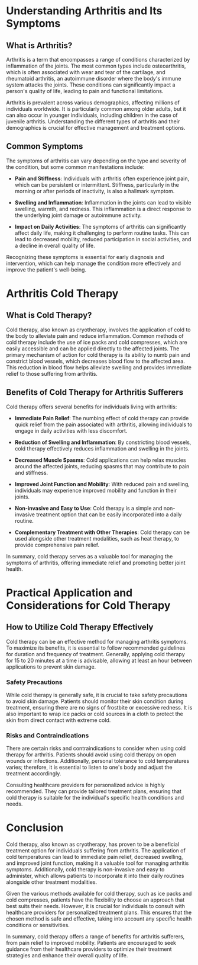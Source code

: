 # Understanding Arthritis and Its Symptoms

## What is Arthritis?
Arthritis is a term that encompasses a range of conditions characterized by inflammation of the joints. The most common types include osteoarthritis, which is often associated with wear and tear of the cartilage, and rheumatoid arthritis, an autoimmune disorder where the body's immune system attacks the joints. These conditions can significantly impact a person's quality of life, leading to pain and functional limitations.

Arthritis is prevalent across various demographics, affecting millions of individuals worldwide. It is particularly common among older adults, but it can also occur in younger individuals, including children in the case of juvenile arthritis. Understanding the different types of arthritis and their demographics is crucial for effective management and treatment options.

## Common Symptoms
The symptoms of arthritis can vary depending on the type and severity of the condition, but some common manifestations include:

- **Pain and Stiffness**: Individuals with arthritis often experience joint pain, which can be persistent or intermittent. Stiffness, particularly in the morning or after periods of inactivity, is also a hallmark symptom.

- **Swelling and Inflammation**: Inflammation in the joints can lead to visible swelling, warmth, and redness. This inflammation is a direct response to the underlying joint damage or autoimmune activity.

- **Impact on Daily Activities**: The symptoms of arthritis can significantly affect daily life, making it challenging to perform routine tasks. This can lead to decreased mobility, reduced participation in social activities, and a decline in overall quality of life.

Recognizing these symptoms is essential for early diagnosis and intervention, which can help manage the condition more effectively and improve the patient's well-being.

# Arthritis Cold Therapy

## What is Cold Therapy?
Cold therapy, also known as cryotherapy, involves the application of cold to the body to alleviate pain and reduce inflammation. Common methods of cold therapy include the use of ice packs and cold compresses, which are easily accessible and can be applied directly to the affected joints. The primary mechanism of action for cold therapy is its ability to numb pain and constrict blood vessels, which decreases blood flow to the affected area. This reduction in blood flow helps alleviate swelling and provides immediate relief to those suffering from arthritis.

## Benefits of Cold Therapy for Arthritis Sufferers
Cold therapy offers several benefits for individuals living with arthritis:

- **Immediate Pain Relief**: The numbing effect of cold therapy can provide quick relief from the pain associated with arthritis, allowing individuals to engage in daily activities with less discomfort.

- **Reduction of Swelling and Inflammation**: By constricting blood vessels, cold therapy effectively reduces inflammation and swelling in the joints.

- **Decreased Muscle Spasms**: Cold applications can help relax muscles around the affected joints, reducing spasms that may contribute to pain and stiffness.

- **Improved Joint Function and Mobility**: With reduced pain and swelling, individuals may experience improved mobility and function in their joints.

- **Non-invasive and Easy to Use**: Cold therapy is a simple and non-invasive treatment option that can be easily incorporated into a daily routine.

- **Complementary Treatment with Other Therapies**: Cold therapy can be used alongside other treatment modalities, such as heat therapy, to provide comprehensive pain relief.

In summary, cold therapy serves as a valuable tool for managing the symptoms of arthritis, offering immediate relief and promoting better joint health.

# Practical Application and Considerations for Cold Therapy

## How to Utilize Cold Therapy Effectively
Cold therapy can be an effective method for managing arthritis symptoms. To maximize its benefits, it is essential to follow recommended guidelines for duration and frequency of treatment. Generally, applying cold therapy for 15 to 20 minutes at a time is advisable, allowing at least an hour between applications to prevent skin damage.

### Safety Precautions
While cold therapy is generally safe, it is crucial to take safety precautions to avoid skin damage. Patients should monitor their skin condition during treatment, ensuring there are no signs of frostbite or excessive redness. It is also important to wrap ice packs or cold sources in a cloth to protect the skin from direct contact with extreme cold.

### Risks and Contraindications
There are certain risks and contraindications to consider when using cold therapy for arthritis. Patients should avoid using cold therapy on open wounds or infections. Additionally, personal tolerance to cold temperatures varies; therefore, it is essential to listen to one's body and adjust the treatment accordingly. 

Consulting healthcare providers for personalized advice is highly recommended. They can provide tailored treatment plans, ensuring that cold therapy is suitable for the individual's specific health conditions and needs.

# Conclusion
Cold therapy, also known as cryotherapy, has proven to be a beneficial treatment option for individuals suffering from arthritis. The application of cold temperatures can lead to immediate pain relief, decreased swelling, and improved joint function, making it a valuable tool for managing arthritis symptoms. Additionally, cold therapy is non-invasive and easy to administer, which allows patients to incorporate it into their daily routines alongside other treatment modalities.

Given the various methods available for cold therapy, such as ice packs and cold compresses, patients have the flexibility to choose an approach that best suits their needs. However, it is crucial for individuals to consult with healthcare providers for personalized treatment plans. This ensures that the chosen method is safe and effective, taking into account any specific health conditions or sensitivities.

In summary, cold therapy offers a range of benefits for arthritis sufferers, from pain relief to improved mobility. Patients are encouraged to seek guidance from their healthcare providers to optimize their treatment strategies and enhance their overall quality of life.